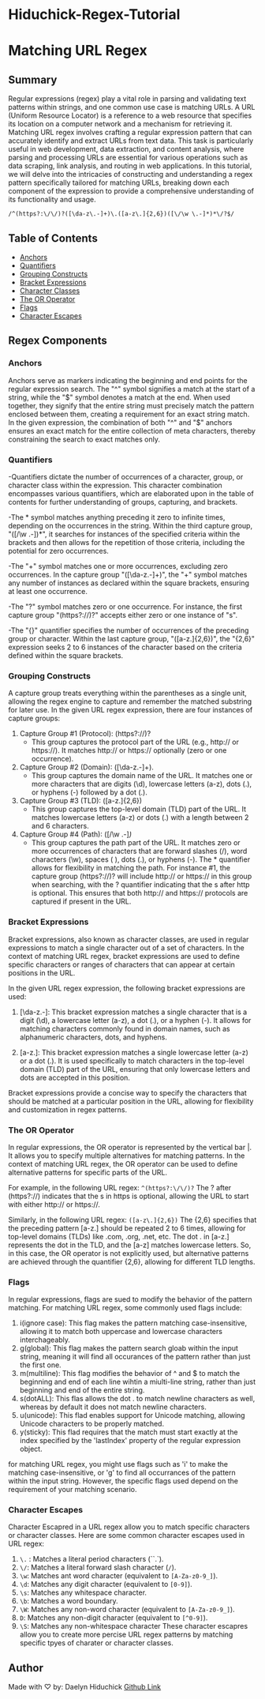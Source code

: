 # Hiduchick-Regex-Tutorial
# Matching URL Regex



## Summary
Regular expressions (regex) play a vital role in parsing and validating text patterns within strings, and one common use case is matching URLs. A URL (Uniform Resource Locator) is a reference to a web resource that specifies its location on a computer network and a mechanism for retrieving it. Matching URL regex involves crafting a regular expression pattern that can accurately identify and extract URLs from text data. This task is particularly useful in web development, data extraction, and content analysis, where parsing and processing URLs are essential for various operations such as data scraping, link analysis, and routing in web applications. In this tutorial, we will delve into the intricacies of constructing and understanding a regex pattern specifically tailored for matching URLs, breaking down each component of the expression to provide a comprehensive understanding of its functionality and usage.


`/^(https?:\/\/)?([\da-z\.-]+)\.([a-z\.]{2,6})([\/\w \.-]*)*\/?$/`

## Table of Contents

- [Anchors](#anchors)
- [Quantifiers](#quantifiers)
- [Grouping Constructs](#grouping-constructs)
- [Bracket Expressions](#bracket-expressions)
- [Character Classes](#character-classes)
- [The OR Operator](#the-or-operator)
- [Flags](#flags)
- [Character Escapes](#character-escapes)

## Regex Components

### Anchors
Anchors serve as markers indicating the beginning and end points for the regular expression search. The "^" symbol signifies a match at the start of a string, while the "$" symbol denotes a match at the end. When used together, they signify that the entire string must precisely match the pattern enclosed between them, creating a requirement for an exact string match. In the given expression, the combination of both "^" and "$" anchors ensures an exact match for the entire collection of meta characters, thereby constraining the search to exact matches only.

### Quantifiers
-Quantifiers dictate the number of occurrences of a character, group, or character class within the expression. This character combination encompasses various quantifiers, which are elaborated upon in the table of contents for further understanding of groups, capturing, and brackets.

-The * symbol matches anything preceding it zero to infinite times, depending on the occurrences in the string. Within the third capture group, "([/\w .-])*", it searches for instances of the specified criteria within the brackets and then allows for the repetition of those criteria, including the potential for zero occurrences.

-The "+" symbol matches one or more occurrences, excluding zero occurrences. In the capture group "([\da-z.-]+)", the "+" symbol matches any number of instances as declared within the square brackets, ensuring at least one occurrence.

-The "?" symbol matches zero or one occurrence. For instance, the first capture group "(https?://)?" accepts either zero or one instance of "s".

-The "{}" quantifier specifies the number of occurrences of the preceding group or character. Within the last capture group, "([a-z.]{2,6})", the "{2,6}" expression seeks 2 to 6 instances of the character based on the criteria defined within the square brackets.

### Grouping Constructs
A capture group treats everything within the parentheses as a single unit, allowing the regex engine to capture and remember the matched substring for later use. In the given URL regex expression, there are four instances of capture groups:

1. Capture Group #1 (Protocol): (https?:\/\/)?
    * This group captures the protocol part of the URL (e.g., http:// or https://). It matches http:// or https:// optionally (zero or one occurrence).
2. Capture Group #2 (Domain): ([\da-z\.-]+)\.
    * This group captures the domain name of the URL. It matches one or more characters that are digits (\d), lowercase letters (a-z), dots (.), or hyphens (-) followed by a dot (.).
3. Capture Group #3 (TLD): ([a-z\.]{2,6})
    * This group captures the top-level domain (TLD) part of the URL. It matches lowercase letters (a-z) or dots (.) with a length between 2 and 6 characters.
4. Capture Group #4 (Path): ([\/\w \.-]*)*
    * This group captures the path part of the URL. It matches zero or more occurrences of characters that are forward slashes (/), word characters (\w), spaces ( ), dots (.), or hyphens (-). The * quantifier allows for flexibility in matching the path.
For instance #1, the capture group (https?:\/\/)? will include http:// or https:// in this group when searching, with the ? quantifier indicating that the s after http is optional. This ensures that both http:// and https:// protocols are captured if present in the URL.
### Bracket Expressions
Bracket expressions, also known as character classes, are used in regular expressions to match a single character out of a set of characters. In the context of matching URL regex, bracket expressions are used to define specific characters or ranges of characters that can appear at certain positions in the URL.

In the given URL regex expression, the following bracket expressions are used:

1. [\da-z\.-]: This bracket expression matches a single character that is a digit (\d), a lowercase letter (a-z), a dot (.), or a hyphen (-). It allows for matching characters commonly found in domain names, such as alphanumeric characters, dots, and hyphens.

2. [a-z\.]: This bracket expression matches a single lowercase letter (a-z) or a dot (.). It is used specifically to match characters in the top-level domain (TLD) part of the URL, ensuring that only lowercase letters and dots are accepted in this position.

Bracket expressions provide a concise way to specify the characters that should be matched at a particular position in the URL, allowing for flexibility and customization in regex patterns.

### The OR Operator
In regular expressions, the OR operator is represented by the vertical bar |. It allows you to specify multiple alternatives for matching patterns. In the context of matching URL regex, the OR operator can be used to define alternative patterns for specific parts of the URL.

For example, in the following URL regex: `^(https?:\/\/)?` The ? after (https?:\/\/) indicates that the s in https is optional, allowing the URL to start with either http:// or https://.

Similarly, in the following URL regex: `([a-z\.]{2,6})` The {2,6} specifies that the preceding pattern [a-z\.] should be repeated 2 to 6 times, allowing for top-level domains (TLDs) like .com, .org, .net, etc. The dot . in [a-z\.] represents the dot in the TLD, and the [a-z] matches lowercase letters. So, in this case, the OR operator is not explicitly used, but alternative patterns are achieved through the quantifier {2,6}, allowing for different TLD lengths.
### Flags
In regular expressions, flags are sued to modify the behavior of the pattern matching. For matching URL regex, some commonly used flags include:
1. i(ignore case): This flag makes the pattern matching case-insensitive, allowing it to match both uppercase and lowercase characters interchageably.
2. g(global): This flag makes the pattern search gloab within the input string, meaning it will find all occurances of the pattern rather than just the first one.
3. m(multiline): This flag modifies the behavior of ^ and $ to match the beginning and end of each line wihtin a miulti-line string, rather than just beginning and end of the entire string. 
4. s(dotALL): This flas allows the dot . to match newline characters as well, whereas by default it does not match newline characters.
5. u(unicode): This flad enables support for Unicode matching, allowing Unicode characters to be properly matched.
6. y(sticky): This flad requires that the match must start exactly at the index specified by the 'lastIndex' property of the regular expression object.

for matching URL regex, you might use flags such as 'i' to make the matching case-insensitive, or 'g' to find all occurrances of the pattern within the input string. However, the specific flags used depend on the requirement of your matching scenario.
### Character Escapes
Character Escapred in a URL regex allow you to match specific characters or character classes. Here are some common character escapes used in URL regex:
1. `\.` : Matches a literal period characters (``.`).
2. `\/`: Matches a literal forward slash character (`/`).
3. `\w`: Matches ant word character (equivalent to `[A-Za-z0-9_]`).
4. `\d`: Matches any digit character (equivalent to `[0-9]`).
5. `\s`: Matches any whitespace character.
6. `\b`: Matches a word boundary.
7. `\W`: Matches any non-word character (equivalent to `[A-Za-z0-9_]`).
8. `D`: Matches any non-digit character (equivalent to `[^0-9]`).
9. `\S`: Matches any non-whitespace character
These character escapres allow you to create more percise URL regex patterns by matching specific tpyes of charater or character classes. 
## Author
Made with ♡ by: Daelyn Hiduchick 
[Github Link](https://github.com/dhiduchick) 